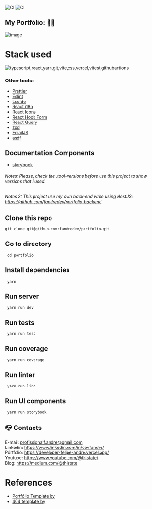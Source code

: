![CI](https://github.com/fandredev/portfolio/workflows/Run%20tests%20and%20coverage/badge.svg)
![CI](https://github.com/fandredev/portfolio/workflows/Run%20linters/badge.svg)

## My Portfólio: :technologist:

![image](https://github.com/user-attachments/assets/7f7b882d-bb64-4431-baf8-26f42b49c5f9)

# Stack used

<img src="https://skillicons.dev/icons?i=typescript,react,yarn,git,vite,css,vercel,vitest,githubactions&theme=dark" alt="typescript,react,yarn,git,vite,css,vercel,vitest,githubactions" />

### Other tools:

- [Prettier](https://eslint.org/)
- [Eslint](https://prettier.io/)
- [Lucide](https://lucide.dev/)
- [React i18n](https://react.i18next.com/)
- [React Icons](https://react-icons.github.io/react-icons/)
- [React Hook Form](https://react-hook-form.com/)
- [React Query](https://tanstack.com/query/latest/docs/framework/react/overview)
- [zod](https://zod.dev/)
- [EmailJS](https://www.emailjs.com/)
- [asdf](https://asdf-vm.com/)

## Documentation Components

- [storybook](https://storybook.js.org/)

###### Notes: Please, check the .tool-versions before use this project to show versions that i used.

###### Notes 2: This project use my own back-end write using NestJS: https://github.com/fandredev/portfolio-backend

## Clone this repo

```
git clone git@github.com:fandredev/portfolio.git
```

## Go to directory

```
 cd portfolio
```

## Install dependencies

```
 yarn
```

## Run server

```
 yarn run dev
```

## Run tests

```
 yarn run test
```

## Run coverage

```
 yarn run coverage
```

## Run linter

```
 yarn run lint
```

## Run UI components

```
 yarn run storybook
```

## :mailbox_with_no_mail: Contacts

E-mail: profissionalf.andre@gmail.com<br>
Linkedin: https://www.linkedin.com/in/devfandre/<br>
Pórtfolio: https://developer-felipe-andre.vercel.app/<br>
Youtube: https://www.youtube.com/@thistate/<br>
Blog: https://medium.com/@thistate<br>

# References

- [Portfólio Template by](https://buymeacoffee.com/crypticacoder/e/85393)
- [404 template by](https://www.figma.com/community/file/1381562385964018425/08-daily-ui-challenge-404-page)

